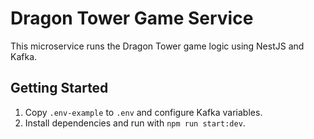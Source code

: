 # Dragon Tower Game Service

This microservice runs the Dragon Tower game logic using NestJS and Kafka.

## Getting Started

1. Copy `.env-example` to `.env` and configure Kafka variables.
2. Install dependencies and run with `npm run start:dev`.
